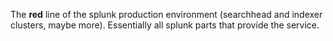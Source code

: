 The **red** line of the splunk production environment (searchhead and indexer clusters, maybe more). Essentially all splunk parts that provide the service.